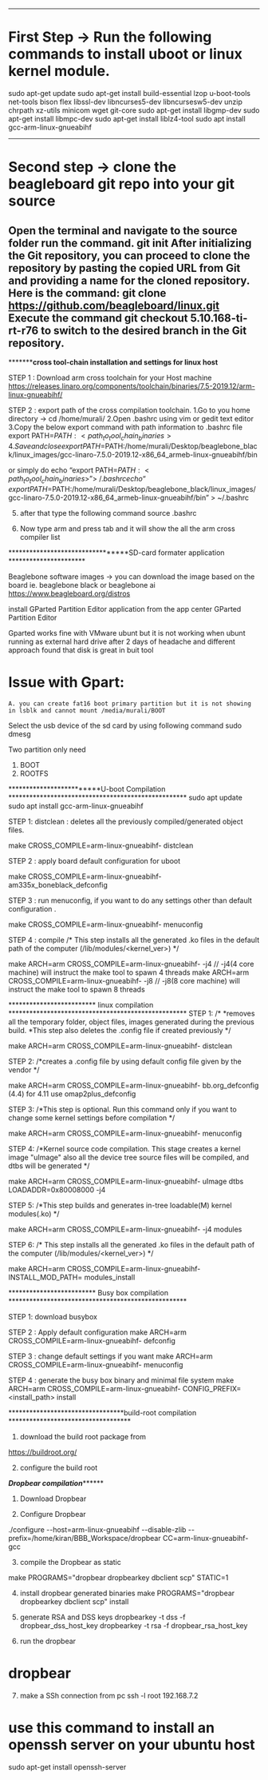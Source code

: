 # 

-----------------------------------------------------------------

# First Step -> Run the following commands to install uboot or linux kernel module.

sudo apt-get update
sudo apt-get install build-essential lzop u-boot-tools net-tools bison flex libssl-dev libncurses5-dev libncursesw5-dev unzip chrpath xz-utils minicom wget git-core
sudo apt-get install libgmp-dev
sudo apt-get install libmpc-dev
sudo apt-get install liblz4-tool
sudo apt install gcc-arm-linux-gnueabihf

----------------------------------------------------------------------

# Second step -> clone the beagleboard git repo into your git source

Open the terminal and navigate to the source folder run the command.
git init
After initializing the Git repository, you can proceed to clone the repository by pasting the copied URL from Git and providing a name for
the cloned repository. Here is the command:
git clone https://github.com/beagleboard/linux.git
Execute the command 
git checkout 5.10.168-ti-rt-r76
to switch to the desired branch in the Git repository.
-----------------------------------------------------------------

*************************cross tool-chain installation and settings for linux host******************

STEP 1 : Download arm cross toolchain for your Host machine
https://releases.linaro.org/components/toolchain/binaries/7.5-2019.12/arm-linux-gnueabihf/

STEP 2 :  export  path of the cross compilation toolchain. 
1.Go to you home directory -> cd /home/murali/
2.Open .bashrc using vim or gedit text editor
3.Copy the below export command with path information to .bashrc file
export PATH=$PATH:<path_to_tool_chain_binaries>
4. Save and close
export PATH=$PATH:/home/murali/Desktop/beaglebone_black/linux_images/gcc-linaro-7.5.0-2019.12-x86_64_armeb-linux-gnueabihf/bin


or simply do
echo “export PATH=$PATH:<path_to_tool_chain_binaries>” >  ~/.bashrc
echo “export PATH=$PATH:/home/murali/Desktop/beaglebone_black/linux_images/gcc-linaro-7.5.0-2019.12-x86_64_armeb-linux-gnueabihf/bin” >  ~/.bashrc

5. after that type the following command
source .bashrc

6. Now type arm and press tab and it will show the all the arm cross compiler list


*********************************SD-card formater application **********************


Beaglebone software images -> you can download the image based on the board ie. beaglebone black or beaglebone ai
https://www.beagleboard.org/distros

install GParted Partition Editor application from the app center
GParted Partition Editor

Gparted works fine with VMware ubunt but it is not working when ubunt running as external hard drive 
after 2 days of headache and different approach found that disk is great in buit tool
   # Issue with Gpart:
    A. you can create fat16 boot primary partition but it is not showing in lsblk and cannot mount /media/murali/BOOT




Select the usb device of the sd card by using following command
sudo dmesg

Two partition only need 
1. BOOT 
2. ROOTFS



*************************U-boot Compilation ***************************************************
sudo apt update
sudo apt install gcc-arm-linux-gnueabihf

STEP 1: distclean : deletes all the previously compiled/generated object files. 

make CROSS_COMPILE=arm-linux-gnueabihf- distclean

STEP 2 : apply board default configuration for uboot

make CROSS_COMPILE=arm-linux-gnueabihf- am335x_boneblack_defconfig


STEP 3 : run menuconfig, if you want to do any settings other than default configuration . 

make CROSS_COMPILE=arm-linux-gnueabihf-  menuconfig


STEP 4 : compile 
/* This step installs all the generated .ko files in the default path of the computer (/lib/modules/<kernel_ver>) */​

make ARCH=arm CROSS_COMPILE=arm-linux-gnueabihf- -j4  // -j4(4 core machine) will instruct the make tool to spawn 4 threads
make ARCH=arm CROSS_COMPILE=arm-linux-gnueabihf- -j8  // -j8(8 core machine) will instruct the make tool to spawn 8 threads


************************* linux compilation ***************************************************
STEP 1:
/*
 *removes all the temporary folder, object files, images generated during the previous build. 
 *This step also deletes the .config file if created previously 
 */

 make ARCH=arm CROSS_COMPILE=arm-linux-gnueabihf- distclean

STEP 2:
/*creates a .config file by using default config file given by the vendor */

 make ARCH=arm CROSS_COMPILE=arm-linux-gnueabihf- bb.org_defconfig (4.4)
for 4.11 use omap2plus_defconfig

STEP 3:
/*This step is optional. Run this command only if you want to change some kernel settings before compilation */ ​

 make ARCH=arm CROSS_COMPILE=arm-linux-gnueabihf- menuconfig

STEP 4:
/*Kernel source code compilation. This stage creates a kernel image "uImage" also all the device tree source files will be compiled, and dtbs will be generated */ ​

 make ARCH=arm CROSS_COMPILE=arm-linux-gnueabihf- uImage dtbs LOADADDR=0x80008000 -j4

STEP 5:
/*This step builds and generates in-tree loadable(M) kernel modules(.ko) */

 make ARCH=arm CROSS_COMPILE=arm-linux-gnueabihf- -j4 modules

STEP 6:
/* This step installs all the generated .ko files in the default path of the computer (/lib/modules/<kernel_ver>) */​

 make ARCH=arm CROSS_COMPILE=arm-linux-gnueabihf- INSTALL_MOD_PATH=<path of the RFS> modules_install


************************* Busy box compilation ***************************************************

STEP 1: download busybox 

STEP 2 : Apply default configuration
make ARCH=arm CROSS_COMPILE=arm-linux-gnueabihf- defconfig

STEP 3 : change default settings if you want 
make ARCH=arm CROSS_COMPILE=arm-linux-gnueabihf- menuconfig

STEP 4 : generate the busy box binary and minimal file system 
make ARCH=arm CROSS_COMPILE=arm-linux-gnueabihf- CONFIG_PREFIX=<install_path> install



*********************************build-root compilation ***********************************
1) download the build root package from 

https://buildroot.org/

2) configure the build root 


*******************************Dropbear compilation*************************************

1) Download Dropbear 

2) Configure Dropbear

./configure --host=arm-linux-gnueabihf --disable-zlib --prefix=/home/kiran/BBB_Workspace/dropbear CC=arm-linux-gnueabihf-gcc

3) compile the Dropbear as static 

make PROGRAMS="dropbear dropbearkey dbclient scp" STATIC=1

4) install dropbear generated binaries 
make PROGRAMS="dropbear dropbearkey dbclient scp" install


5) generate RSA and DSS keys 
dropbearkey -t dss -f dropbear_dss_host_key
dropbearkey -t rsa -f dropbear_rsa_host_key

6) run the dropbear 
# dropbear

7) make a SSh connection from pc 
ssh -l root 192.168.7.2





# use this command to install an openssh server on your ubuntu host 
sudo apt-get install openssh-server

















